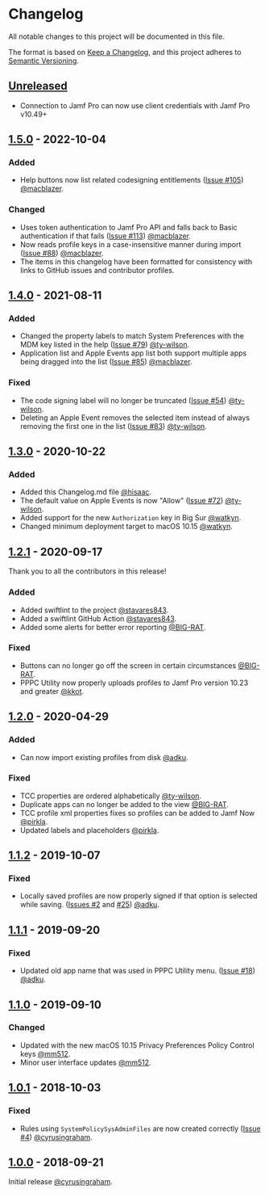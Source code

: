 # Changelog

All notable changes to this project will be documented in this file.

The format is based on [Keep a Changelog](https://keepachangelog.com/en/1.0.0/), and this project adheres to [Semantic Versioning](https://semver.org/spec/v2.0.0.html).

## [Unreleased]
<!-- Add any information here about changes in master that have yet to be released -->

- Connection to Jamf Pro can now use client credentials with Jamf Pro v10.49+

## [1.5.0] - 2022-10-04

### Added
- Help buttons now list related codesigning entitlements ([Issue #105](https://github.com/jamf/PPPC-Utility/issues/105)) [@macblazer](https://github.com/macblazer).

### Changed
- Uses token authentication to Jamf Pro API and falls back to Basic authentication if that fails ([Issue #113](https://github.com/jamf/PPPC-Utility/issues/113)) [@macblazer](https://github.com/macblazer).
- Now reads profile keys in a case-insensitive manner during import ([Issue #88](https://github.com/jamf/PPPC-Utility/issues/88)) [@macblazer](https://github.com/macblazer).
- The items in this changelog have been formatted for consistency with links to GitHub issues and contributor profiles.


## [1.4.0] - 2021-08-11

### Added
- Changed the property labels to match System Preferences with the MDM key listed in the help ([Issue #79](https://github.com/jamf/PPPC-Utility/issues/79)) [@ty-wilson](https://github.com/ty-wilson).
- Application list and Apple Events app list both support multiple apps being dragged into the list ([Issue #85](https://github.com/jamf/PPPC-Utility/issues/85)) [@macblazer](https://github.com/macblazer).

### Fixed
- The code signing label will no longer be truncated ([Issue #54](https://github.com/jamf/PPPC-Utility/issues/54)) [@ty-wilson](https://github.com/ty-wilson).
- Deleting an Apple Event removes the selected item instead of always removing the first one in the list ([Issue #83](https://github.com/jamf/PPPC-Utility/issues/83)) [@ty-wilson](https://github.com/ty-wilson).


## [1.3.0] - 2020-10-22

### Added
- Added this Changelog.md file [@hisaac](https://github.com/hisaac).
- The default value on Apple Events is now "Allow" ([Issue #72](https://github.com/jamf/PPPC-Utility/issues/72)) [@ty-wilson](https://github.com/ty-wilson).
- Added support for the new `Authorization` key in Big Sur [@watkyn](https://github.com/watkyn).
- Changed minimum deployment target to macOS 10.15 [@watkyn](https://github.com/watkyn).


## [1.2.1] - 2020-09-17

Thank you to all the contributors in this release!

### Added
- Added swiftlint to the project [@stavares843](https://github.com/stavares843).
- Added a swiftlint GitHub Action [@stavares843](https://github.com/stavares843).
- Added some alerts for better error reporting [@BIG-RAT](https://github.com/BIG-RAT).

### Fixed
- Buttons can no longer go off the screen in certain circumstances [@BIG-RAT](https://github.com/BIG-RAT).
- PPPC Utility now properly uploads profiles to Jamf Pro version 10.23 and greater [@kkot](https://github.com/kkot).


## [1.2.0] - 2020-04-29

### Added
- Can now import existing profiles from disk [@adku](https://github.com/adku).

### Fixed
- TCC properties are ordered alphabetically [@ty-wilson](https://github.com/ty-wilson).
- Duplicate apps can no longer be added to the view [@BIG-RAT](https://github.com/BIG-RAT).
- TCC profile xml properties fixes so profiles can be added to Jamf Now [@pirkla](https://github.com/pirkla).
- Updated labels and placeholders [@pirkla](https://github.com/pirkla).


## [1.1.2] - 2019-10-07

### Fixed
- Locally saved profiles are now properly signed if that option is selected while saving. ([Issues #2](https://github.com/jamf/PPPC-Utility/issues/2) and [#25](https://github.com/jamf/PPPC-Utility/issues/25)) [@adku](https://github.com/adku).


## [1.1.1] - 2019-09-20

### Fixed
- Updated old app name that was used in PPPC Utility menu. ([Issue #18](https://github.com/jamf/PPPC-Utility/issues/18)) [@adku](https://github.com/adku).


## [1.1.0] - 2019-09-10

### Changed
- Updated with the new macOS 10.15 Privacy Preferences Policy Control keys [@mm512](https://github.com/mm512).
- Minor user interface updates [@mm512](https://github.com/mm512).


## [1.0.1] - 2018-10-03

### Fixed
- Rules using `SystemPolicySysAdminFiles` are now created correctly ([Issue #4](https://github.com/jamf/PPPC-Utility/issues/4)) [@cyrusingraham](https://github.com/cyrusingraham).


## [1.0.0] - 2018-09-21

Initial release [@cyrusingraham](https://github.com/cyrusingraham).

<!--  -->

[unreleased]: https://github.com/jamf/PPPC-Utility/compare/1.5.0...master
[1.5.0]: https://github.com/jamf/PPPC-Utility/compare/1.4.0...1.5.0
[1.4.0]: https://github.com/jamf/PPPC-Utility/compare/1.3.0...1.4.0
[1.3.0]: https://github.com/jamf/PPPC-Utility/compare/1.2.1...1.3.0
[1.2.1]: https://github.com/jamf/PPPC-Utility/compare/1.2.0...1.2.1
[1.2.0]: https://github.com/jamf/PPPC-Utility/compare/1.1.2...1.2.0
[1.1.2]: https://github.com/jamf/PPPC-Utility/compare/1.1.1...1.1.2
[1.1.1]: https://github.com/jamf/PPPC-Utility/compare/1.1.0...1.1.1
[1.1.0]: https://github.com/jamf/PPPC-Utility/compare/1.0.1...1.1.0
[1.0.1]: https://github.com/jamf/PPPC-Utility/compare/1.0.0...1.0.1
[1.0.0]: https://github.com/jamf/PPPC-Utility/compare/047786dad486e8cc1e159d3f315adb695a566465...1.0.0
